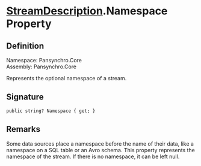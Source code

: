 # [StreamDescription](Pansynchro.Core.StreamDescription.html).Namespace Property

## Definition

Namespace: Pansynchro.Core<BR>
Assembly: Pansynchro.Core

Represents the optional namespace of a stream.

## Signature
```
public string? Namespace { get; }
```

## Remarks

Some data sources place a namespace before the name of their data, like a namespace on a SQL table or an Avro schema.  This property represents the namespace of the stream.  If there is no namespace, it can be left null.
